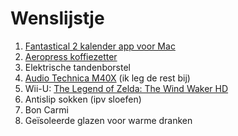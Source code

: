 # Wenslijstje

1. [Fantastical 2 kalender app voor Mac][1]
2. [Aeropress koffiezetter][2]
3. Elektrische tandenborstel
4. [Audio Technica M40X][3] (ik leg de rest bij)
5. Wii-U: [The Legend of Zelda: The Wind Waker HD][4]
6. Antislip sokken (ipv sloefen)
7. Bon Carmi
8. Geïsoleerde glazen voor warme dranken


[1]: https://sites.fastspring.com/flexibits/order/confirm
[2]: http://www.koffiemaniak.be/aeropress-koffiezetters
[3]: http://www.bax-shop.be/nl/audio-technica-ath-m40x-studio-hoofdtelefoon
[4]: http://www.ign.com/games/the-legend-of-zelda-the-wind-waker-hd/wii-u-158647
